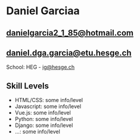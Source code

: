 # Daniel Garciaa

## danielgarcia2_1_85@hotmail.com
## daniel.dga.garcia@etu.hesge.ch

School: HEG - ig@hesge.ch

## Skill Levels
- HTML/CSS: some info/level
- Javascript: some info/level
- Vue.js: some info/level
- Python: some info/level
- Django: some info/level
- ...: some info/level
